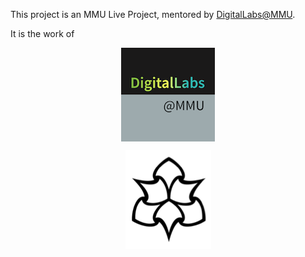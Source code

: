 This project is an MMU Live Project, mentored by [DigitalLabs@MMU](https://digitallabs.mmu.ac.uk/).

It is the work of <YOUR TEAM NAME HERE>

<p align="center">
<img align="middle" src="logo_digitallabs.png"  />

</p>


<p align="center">
<img align="middle" src="logo_mmu.png" />
 </p>
